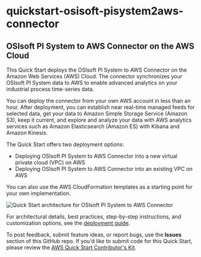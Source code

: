 # quickstart-osisoft-pisystem2aws-connector
## OSIsoft PI System to AWS Connector on the AWS Cloud


This Quick Start deploys the OSIsoft PI System to AWS Connector on the Amazon Web Services (AWS) Cloud. The connector synchronizes your OSIsoft PI System data to AWS to enable advanced analytics on your industrial process time-series data.

You can deploy the connector from your own AWS account in less than an hour. After deployment, you can establish near real-time managed feeds for selected data, get your data to Amazon Simple Storage Service (Amazon S3), keep it current, and explore and analyze your data with AWS analytics services such as Amazon Elasticsearch (Amazon ES) with Kibana and Amazon Kinesis.

The Quick Start offers two deployment options:

- Deploying OSIsoft PI System to AWS Connector into a new virtual private cloud (VPC) on AWS
- Deploying OSIsoft PI System to AWS Connector into an existing VPC on AWS

You can also use the AWS CloudFormation templates as a starting point for your own implementation.

![Quick Start architecture for OSIsoft PI System to AWS Connector](https://d0.awsstatic.com/partner-network/QuickStart/datasheets/osisoft-pi-system-to-aws-connector-architecture.png)

For architectural details, best practices, step-by-step instructions, and customization options, see the 
[deployment guide](https://s3.amazonaws.com/quickstart-reference/osisoft/pisystem2aws/connector/latest/doc/osisoft-pi-system-to-aws-connector-on-the-aws-cloud.pdf).

To post feedback, submit feature ideas, or report bugs, use the **Issues** section of this GitHub repo.
If you'd like to submit code for this Quick Start, please review the [AWS Quick Start Contributor's Kit](https://aws-quickstart.github.io/). 
